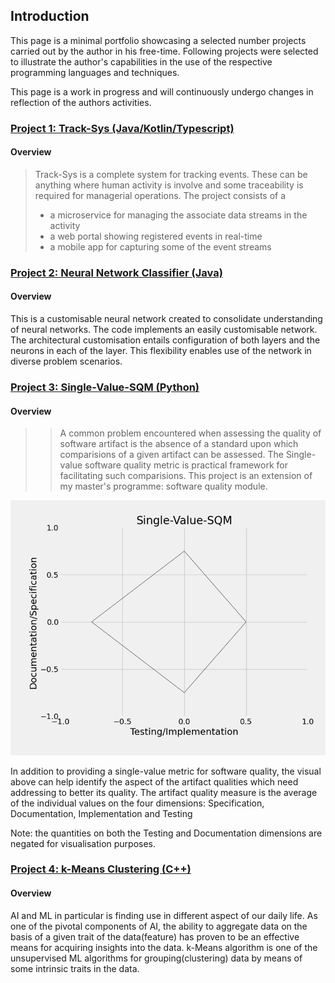 ## Introduction

This page is a minimal portfolio showcasing a selected number projects carried out by the author in his free-time. 
Following projects were selected to illustrate the author's capabilities in the use of the respective programming 
languages and techniques.

This page is a work in progress and will continuously undergo changes in reflection of the authors activities. 


### [Project 1: Track-Sys (Java/Kotlin/Typescript)](https://github.com/Pendo720/Tri-Font)  
#### Overview
> Track-Sys is a complete system for tracking events. These can be anything where human activity is involve and 
> some traceability is required for managerial operations. The project consists of a 
>  - a microservice for managing the associate data streams in the activity
>  - a web portal showing registered events in real-time 
>  - a mobile app for capturing some of the event streams
>   
### [Project 2: Neural Network Classifier (Java)](https://github.com/Pendo720/nn-fp)  
#### Overview
This is a customisable neural network created to consolidate understanding of neural networks. The code implements
an easily customisable network. The architectural customisation entails configuration of both layers and the neurons 
in each of the layer. This flexibility enables use of the network in diverse problem scenarios.

### [Project 3: Single-Value-SQM (Python)](https://github.com/Pendo720/svsqm)  
#### Overview
>> A common problem encountered when assessing the quality of software artifact is the absence of a standard
>> upon which comparisions of a given artifact can be assessed. The Single-value software quality metric is
>> practical framework for facilitating such comparisions. This project is an extension of my master's 
>> programme: software quality module. 

![](/gh-images/svsqm_graph.png)

In addition to providing a single-value metric for software quality, the visual above can help identify 
the aspect of the artifact qualities which need addressing to better its quality. The artifact quality 
measure is the average of the individual values on the four dimensions: Specification, Documentation, Implementation and Testing

Note: the quantities on both the Testing and Documentation dimensions are negated for visualisation purposes.

### [Project 4: k-Means Clustering (C++)](https://github.com/Pendo720/kmeans-fp)  
#### Overview
AI and ML in particular is finding use in different aspect of our daily life. As one of the pivotal 
components of AI, the ability to aggregate data on the basis of a given trait of the data(feature) has 
proven to be an effective means for acquiring insights into the data. k-Means algorithm is one of the 
unsupervised ML algorithms for grouping(clustering) data by means of some intrinsic traits in the data. 
